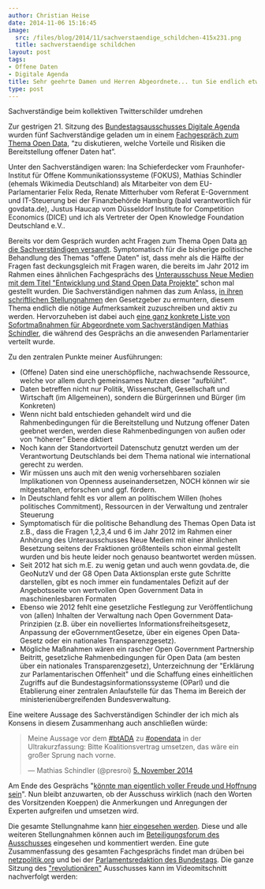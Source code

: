 ```yaml
---
author: Christian Heise
date: 2014-11-06 15:16:45
image:
  src: /files/blog/2014/11/sachverstaendige_schildchen-415x231.png
  title: sachverstaendige schildchen
layout: post
tags:
- Offene Daten
- Digitale Agenda
title: Sehr geehrte Damen und Herren Abgeordnete... tun Sie endlich etwas für Open Data!
type: post
---
```


 Sachverständige beim kollektiven Twitterschilder umdrehen

Zur gestrigen 21. Sitzung des [Bundestagsausschusses Digitale Agenda](http://www.bundestag.de/bundestag/ausschuesse18/a23) wurden fünf Sachverständige geladen um in einem [Fachgespräch zum Thema Open Data](http://www.bundestag.de/dokumente/textarchiv/2014/kw45_pa_digitale_agenda/338296), “zu diskutieren, welche Vorteile und Risiken die Bereitstellung offener Daten hat”.

Unter den Sachverständigen waren: Ina Schieferdecker vom Fraunhofer-Institut für Offene Kommunikationssysteme (FOKUS), Mathias Schindler (ehemals Wikimedia Deutschland) als Mitarbeiter von dem EU-Parlamentarier Felix Reda, Renate Mitterhuber vom Referat E-Government und IT-Steuerung bei der Finanzbehörde Hamburg (bald verantwortlich für govdata.de), Justus Haucap vom Düsseldorf Institute for Competition Economics (DICE) und ich als Vertreter der Open Knowledge Foundation Deutschland e.V..

Bereits vor dem Gespräch wurden acht Fragen zum Thema Open Data [an die Sachverständigen versandt](http://www.bundestag.de/blob/338558/0a8b2edbed25742b39020c5ece5ca786/fragenkatalog_open_data-data.pdf). Symptomatisch für die bisherige politische Behandlung des Themas "offene Daten" ist, dass mehr als die Hälfte der Fragen fast deckungsgleich mit Fragen waren, die bereits im Jahr 2012 im Rahmen eines ähnlichen Fachgesprächs des [Unterausschuss Neue Medien mit dem Titel "Entwicklung und Stand Open Data Projekte"](http://webarchiv.bundestag.de/archive/2013/1025/bundestag/ausschuesse17/a22/a22_neue_medien/oeffentliche_Sitzungen/open_data/Leitfragen.pdf) schon mal gestellt wurden. Die Sachverständigen nahmen das zum Anlass, [in ihren schriftlichen Stellungnahmen](https://www.bundestag.de/ada/beteiligung/forumdisplay.php?2-Open-Data-%F6fftl-Fachgespr%E4ch-5-November-2014) den Gesetzgeber zu ermuntern, diesem Thema endlich die nötige Aufmerksamkeit zuzuschreiben und aktiv zu werden. Hervorzuheben ist dabei auch [eine ganz konkrete Liste von Sofortmaßnahmen für Abgeordnete vom Sachverständigen Mathias Schindler](https://pbs.twimg.com/media/B1ry7V4IQAA5lir.jpg), die während des Gesprächs an die anwesenden Parlamentarier verteilt wurde.

Zu den zentralen Punkte meiner Ausführungen:

  * (Offene) Daten sind eine unerschöpfliche, nachwachsende Ressource, welche vor allem durch gemeinsames Nutzen dieser "aufblüht".
  * Daten betreffen nicht nur Politik, Wissenschaft, Gesellschaft und Wirtschaft (im Allgemeinen), sondern die Bürgerinnen und Bürger (im Konkreten)
  * Wenn nicht bald entschieden gehandelt wird und die Rahmenbedingungen für die Bereitstellung und Nutzung offener Daten geebnet werden, werden diese Rahmenbedingungen von außen oder von “höherer” Ebene diktiert
  * Noch kann der Standortvorteil Datenschutz genutzt werden um der Verantwortung Deutschlands bei dem Thema national wie international gerecht zu werden.
  * Wir müssen uns auch mit den wenig vorhersehbaren sozialen Implikationen von Openness auseinandersetzen, NOCH können wir sie mitgestalten, erforschen und ggf. fördern.
  * In Deutschland fehlt es vor allem an politischem Willen (hohes politisches Commitment), Ressourcen in der Verwaltung und zentraler Steuerung
  * Symptomatisch für die politische Behandlung des Themas Open Data ist z.B., dass die Fragen 1,2,3,4 und 6 im Jahr 2012 im Rahmen einer Anhörung des Unterausschusses Neue Medien mit einer ähnlichen Besetzung seitens der Fraktionen größtenteils schon einmal gestellt wurden und bis heute leider noch genauso beantwortet werden müssen.
  * Seit 2012 hat sich m.E. zu wenig getan und auch wenn govdata.de, die GeoNutzV und der G8 Open Data Aktionsplan erste gute Schritte darstellen, gibt es noch immer ein fundamentales Defizit auf der Angebotsseite von wertvollen Open Government Data in maschinenlesbaren Formaten
  * Ebenso wie 2012 fehlt eine gesetzliche Festlegung zur Veröffentlichung von (allen) Inhalten der Verwaltung nach Open Government Data­Prinzipien (z.B. über ein novelliertes Informationsfreiheitsgesetz, Anpassung der eGovernment­Gesetze, über ein eigenes Open Data­Gesetz oder ein nationales Transparenzgesetz).
  * Mögliche Maßnahmen wären ein rascher Open Government Partnership ­Beitritt, gesetzliche Rahmenbedingungen für Open Data (am besten über ein nationales Transparenzgesetz), Unterzeichnung der "Erklärung zur Parlamentarischen Offenheit" und die Schaffung eines einheitlichen Zugriffs auf die Bundestagsinformationssysteme (OParl) und die Etablierung einer zentralen Anlaufstelle für das Thema im Bereich der ministerienübergreifenden Bundesverwaltung.

Eine weitere Aussage des Sachverständigen Schindler der ich mich als Konsens in diesem Zusammenhang auch anschließen würde:

> Meine Aussage vor dem [#btADA](https://twitter.com/hashtag/btADA?src=hash) zu [#opendata](https://twitter.com/hashtag/opendata?src=hash) in der Ultrakurzfassung: Bitte Koalitionsvertrag umsetzen, das wäre ein großer Sprung nach vorne.
>
> — Mathias Schindler (@presroi) [5\. November 2014](https://twitter.com/presroi/status/530044731209043968)

Am Ende des Gesprächs "[könnte man eigentlich voller Freude und Hoffnung sein](https://netzpolitik.org/2014/fachgespraech-zu-open-data-im-bundestag-eigentlich-wollen-alle-dasselbe/)". Nun bleibt anzuwarten, ob der Ausschuss wirklich (nach den Worten des Vorsitzenden Koeppen) die Anmerkungen und Anregungen der Experten aufgreifen und umsetzen wird.

Die gesamte Stellungnahme kann [hier eingesehen werden](/files/blog/2014/11/Stellungnahme_Open_Data_btada_heise_291014.pdf). Diese und alle weiteren Stellungnahmen können auch im [Beteiligungsforum des Ausschusses](https://www.bundestag.de/ada/beteiligung/forum.php) eingesehen und kommentiert werden. Eine gute Zusammenfassung des gesamten Fachgesprächs findet man drüben bei [netzpolitik.org](https://netzpolitik.org/2014/fachgespraech-zu-open-data-im-bundestag-eigentlich-wollen-alle-dasselbe/) und bei der [Parlamentsredaktion des Bundestags](http://www.bundestag.de/presse/hib/2014_11/-/339140). Die ganze Sitzung des ["revolutionären"](https://twitter.com/JoernPL/status/529983658892222464) Ausschusses kann im Videomitschnitt nachverfolgt werden:

